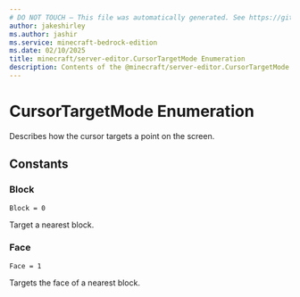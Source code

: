 ```yaml
---
# DO NOT TOUCH — This file was automatically generated. See https://github.com/mojang/minecraftapidocsgenerator to modify descriptions, examples, etc.
author: jakeshirley
ms.author: jashir
ms.service: minecraft-bedrock-edition
ms.date: 02/10/2025
title: minecraft/server-editor.CursorTargetMode Enumeration
description: Contents of the @minecraft/server-editor.CursorTargetMode enumeration.
---
```

# CursorTargetMode Enumeration

Describes how the cursor targets a point on the screen.

## Constants
### **Block**
`Block = 0`

Target a nearest block.
### **Face**
`Face = 1`

Targets the face of a nearest block.
